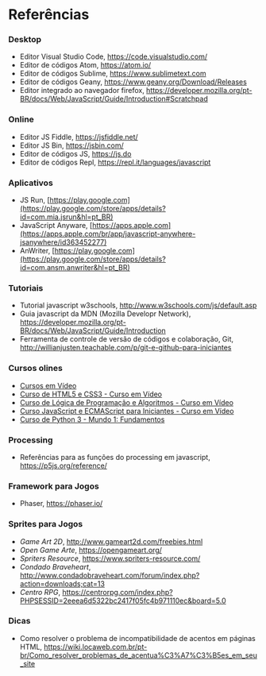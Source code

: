 # Referências

### Desktop

* Editor Visual Studio Code, <https://code.visualstudio.com/> 
* Editor de códigos Atom, <https://atom.io/>
* Editor de códigos Sublime, <https://www.sublimetext.com>
* Editor de códigos Geany, <https://www.geany.org/Download/Releases>
* Editor integrado ao navegador firefox, <https://developer.mozilla.org/pt-BR/docs/Web/JavaScript/Guide/Introduction#Scratchpad>

### Online  

* Editor JS Fiddle, https://jsfiddle.net/
* Editor JS Bin, <https://jsbin.com/>
* Editor de códigos JS, <https://js.do>
* Editor de códigos Repl, <https://repl.it/languages/javascript>

### Aplicativos

* JS Run, [https://play.google.com](https://play.google.com/store/apps/details?id=com.mia.jsrun&hl=pt_BR)
* JavaScript Anyware, [https://apps.apple.com](https://apps.apple.com/br/app/javascript-anywhere-jsanywhere/id363452277)
* AnWriter, [https://play.google.com](https://play.google.com/store/apps/details?id=com.ansm.anwriter&hl=pt_BR)

### Tutoriais

* Tutorial javascript w3schools, <http://www.w3schools.com/js/default.asp>
* Guia javascript da MDN (Mozilla Developr Network), <https://developer.mozilla.org/pt-BR/docs/Web/JavaScript/Guide/Introduction>
* Ferramenta de controle de versão de códigos e colaboração, Git, http://willianjusten.teachable.com/p/git-e-github-para-iniciantes

### Cursos olines

* [Cursos em Vídeo](https://www.cursoemvideo.com/cursos/)
* [Curso de HTML5 e CSS3 - Curso em Vídeo](https://www.youtube.com/playlist?list=PLHz_AreHm4dkZ9-atkcmcBaMZdmLHft8n) 
* [Curso de Lógica de Programação e Algoritmos - Curso em Vídeo](https://www.youtube.com/playlist?list=PLHz_AreHm4dmSj0MHol_aoNYCSGFqvfXV) 
* [Curso JavaScript e ECMAScript para Iniciantes - Curso em Vídeo](https://www.youtube.com/playlist?list=PLHz_AreHm4dlsK3Nr9GVvXCbpQyHQl1o1)
* [Curso de Python 3 - Mundo 1: Fundamentos](https://www.youtube.com/playlist?list=PLHz_AreHm4dlKP6QQCekuIPky1CiwmdI6) 


### Processing

* Referências para as funções do processing em javascript, <https://p5js.org/reference/>

### Framework para Jogos

* Phaser, https://phaser.io/

### Sprites para Jogos

* *Game Art 2D*, http://www.gameart2d.com/freebies.html
* *Open Game Arte*, https://opengameart.org/
* *Spriters Resource*, https://www.spriters-resource.com/
* *Condado Braveheart*, http://www.condadobraveheart.com/forum/index.php?action=downloads;cat=13
* *Centro RPG*, https://centrorpg.com/index.php?PHPSESSID=2eeea6d5322bc2417f05fc4b971110ec&board=5.0

### Dicas

* Como resolver o problema de incompatibilidade de acentos em páginas HTML, <https://wiki.locaweb.com.br/pt-br/Como_resolver_problemas_de_acentua%C3%A7%C3%B5es_em_seu_site>
